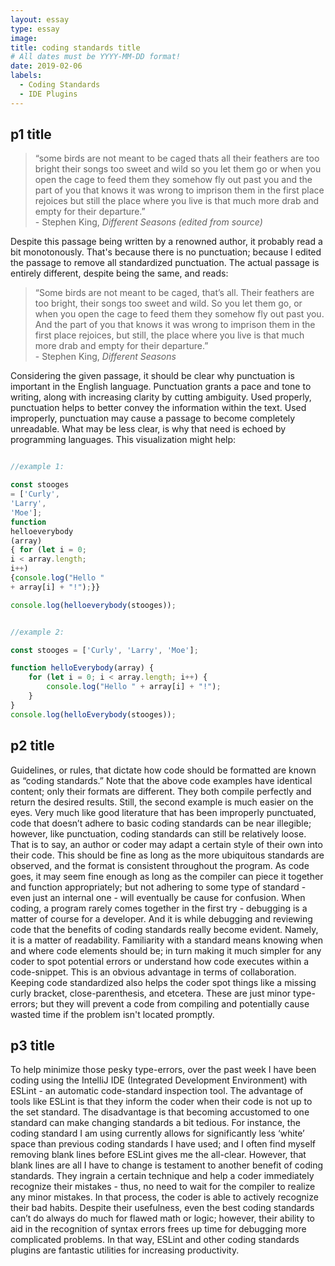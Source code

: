 ```yaml
---
layout: essay
type: essay
image: 
title: coding standards title
# All dates must be YYYY-MM-DD format!
date: 2019-02-06
labels:
  - Coding Standards
  - IDE Plugins
---
```




<h2>p1 title</h2>
<blockquote>“some birds are not meant to be caged thats all their feathers are too bright their songs too sweet and wild so you let them go or when you open the cage to feed them they somehow fly out past you and the part of you that knows it was wrong to imprison them in the first place rejoices but still the place where you live is that much more drab and empty for their departure.” <footer> - Stephen King, <i>Different Seasons (edited from source)</i></footer></blockquote>

Despite this passage being written by a renowned author, it probably read a bit monotonously.  That's because there is no punctuation; because I edited the passage to remove all standardized punctuation.  The actual passage is entirely different, despite being the same, and reads:

<blockquote>“Some birds are not meant to be caged, that’s all. Their feathers are too bright, their songs too sweet and wild. So you let them go, or when you open the cage to feed them they somehow fly out past you. And the part of you that knows it was wrong to imprison them in the first place rejoices, but still, the place where you live is that much more drab and empty for their departure.” <footer> - Stephen King, <i>Different Seasons</i></footer></blockquote>

Considering the given passage, it should be clear why punctuation is important in the English language.  Punctuation grants a pace and tone to writing, along with increasing clarity by cutting ambiguity.  Used properly, punctuation helps to better convey the information within the text.  Used improperly, punctuation may cause a passage to become completely unreadable.  What may be less clear, is why that need is echoed by programming languages.  This visualization might help:

```javascript

//example 1:

const stooges 
= ['Curly', 
'Larry', 
'Moe'];
function 
helloeverybody
(array) 
{ for (let i = 0; 
i < array.length; 
i++) 
{console.log("Hello " 
+ array[i] + "!");}}

console.log(helloeverybody(stooges));
```

```javascript

//example 2:

const stooges = ['Curly', 'Larry', 'Moe'];

function helloEverybody(array) {
    for (let i = 0; i < array.length; i++) {
        console.log("Hello " + array[i] + "!");
    }
}
console.log(helloEverybody(stooges));

```

<h2>p2 title</h2>
Guidelines, or rules, that dictate how code should be formatted are known as “coding standards.”  Note that the above code examples have identical content; only their formats are different.  They both compile perfectly and return the desired results.  Still, the second example is much easier on the eyes.  Very much like good literature that has been improperly punctuated, code that doesn’t adhere to basic coding standards can be near illegible; however, like punctuation, coding standards can still be relatively loose.  That is to say, an author or coder may adapt a certain style of their own into their code.  This should be fine as long as the more ubiquitous standards are observed, and the format is consistent throughout the program.  As code goes, it may seem fine enough as long as the compiler can piece it together and function appropriately; but not adhering to some type of standard - even just an internal one - will eventually be cause for confusion.  When coding, a program rarely comes together in the first try - debugging is a matter of course for a developer.  And it is while debugging and reviewing code that the benefits of coding standards really become evident.  Namely, it is a matter of readability.  Familiarity with a standard means knowing when and where code elements should be; in turn making it much simpler for any coder to spot potential errors or understand how code executes within a code-snippet.  This is an obvious advantage in terms of collaboration.  Keeping code standardized also helps the coder spot things like a missing curly bracket, close-parenthesis, and etcetera.  These are just minor type-errors; but they will prevent a code from compiling and potentially cause wasted time if the problem isn't located promptly.

<h2>p3 title</h2>
To help minimize those pesky type-errors, over the past week I have been coding using the IntelliJ IDE (Integrated Development Environment) with ESLint - an automatic code-standard inspection tool.  The advantage of tools like ESLint is that they inform the coder when their code is not up to the set standard.  The disadvantage is that becoming accustomed to one standard can make changing standards a bit tedious.  For instance, the coding standard I am using currently allows for significantly less ‘white’ space than previous coding standards I have used; and I often find myself removing blank lines before ESLint gives me the all-clear.  However, that blank lines are all I have to change is testament to another benefit of coding standards.  They ingrain a certain technique and help a coder immediately recognize their mistakes - thus, no need to wait for the compiler to realize any minor mistakes.  In that process, the coder is able to actively recognize their bad habits.  Despite their usefulness, even the best coding standards can’t do always do much for flawed math or logic; however, their ability to aid in the recognition of syntax errors frees up time for debugging more complicated problems.  In that way, ESLint and other coding standards plugins are fantastic utilities for increasing productivity.

